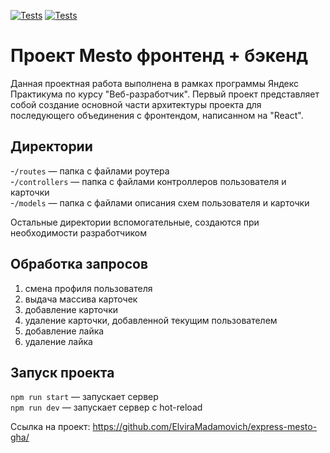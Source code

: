 [![Tests](../../actions/workflows/tests-13-sprint.yml/badge.svg)](../../actions/workflows/tests-13-sprint.yml) [![Tests](../../actions/workflows/tests-14-sprint.yml/badge.svg)](../../actions/workflows/tests-14-sprint.yml)
# Проект Mesto фронтенд + бэкенд

Данная проектная работа выполнена в рамках программы Яндекс Практикума по курсу "Веб-разработчик". 
Первый проект представляет собой создание основной части архитектуры проекта для последующего объединения с фронтендом, написанном на "React".

## Директории
-`/routes` — папка с файлами роутера  
-`/controllers` — папка с файлами контроллеров пользователя и карточки   
-`/models` — папка с файлами описания схем пользователя и карточки  
  
Остальные директории вспомогательные, создаются при необходимости разработчиком

## Обработка запросов
1. смена профиля пользователя
2. выдача массива карточек
3. добавление карточки
4. удаление карточки, добавленной текущим пользователем
5. добавление лайка 
6. удаление лайка 

## Запуск проекта

`npm run start` — запускает сервер   
`npm run dev` — запускает сервер с hot-reload

Ссылка на проект: https://github.com/ElviraMadamovich/express-mesto-gha/
